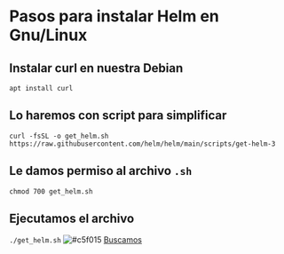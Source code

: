 # Pasos para instalar Helm en Gnu/Linux
## Instalar curl en nuestra Debian
`apt install curl` 
## Lo haremos con script para simplificar

`curl -fsSL -o get_helm.sh https://raw.githubusercontent.com/helm/helm/main/scripts/get-helm-3`

## Le damos permiso al archivo `.sh`
 `chmod 700 get_helm.sh`

 ## Ejecutamos el archivo

 `./get_helm.sh`
 ![#c5f015](https://via.placeholder.com/15/c5f015/000000?text=+) [Buscamos](https://helm.sh/docs/intro/install/)
 
